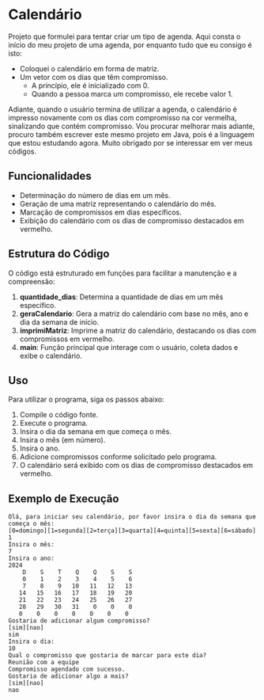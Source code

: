 # Calendário

Projeto que formulei para tentar criar um tipo de agenda.
Aqui consta o início do meu projeto de uma agenda, por enquanto tudo que eu consigo é isto:

- Coloquei o calendário em forma de matriz.
- Um vetor com os dias que têm compromisso.
  - A princípio, ele é inicializado com 0.
  - Quando a pessoa marca um compromisso, ele recebe valor 1.

Adiante, quando o usuário termina de utilizar a agenda, o calendário é impresso novamente com os dias com compromisso na cor vermelha, sinalizando que contém compromisso. Vou procurar melhorar mais adiante, procuro também escrever este mesmo projeto em Java, pois é a linguagem que estou estudando agora. Muito obrigado por se interessar em ver meus códigos.

## Funcionalidades

- Determinação do número de dias em um mês.
- Geração de uma matriz representando o calendário do mês.
- Marcação de compromissos em dias específicos.
- Exibição do calendário com os dias de compromisso destacados em vermelho.

## Estrutura do Código

O código está estruturado em funções para facilitar a manutenção e a compreensão:

1. **quantidade_dias**: Determina a quantidade de dias em um mês específico.
2. **geraCalendario**: Gera a matriz do calendário com base no mês, ano e dia da semana de início.
3. **imprimiMatriz**: Imprime a matriz do calendário, destacando os dias com compromissos em vermelho.
4. **main**: Função principal que interage com o usuário, coleta dados e exibe o calendário.

## Uso

Para utilizar o programa, siga os passos abaixo:

1. Compile o código fonte.
2. Execute o programa.
3. Insira o dia da semana em que começa o mês.
4. Insira o mês (em número).
5. Insira o ano.
6. Adicione compromissos conforme solicitado pelo programa.
7. O calendário será exibido com os dias de compromisso destacados em vermelho.

## Exemplo de Execução

```shell
Olá, para iniciar seu calendário, por favor insira o dia da semana que começa o mês: 
[0=domingo][1=segunda][2=terça][3=quarta][4=quinta][5=sexta][6=sábado] 
1
Insira o mês: 
7
Insira o ano: 
2024
    D    S    T    Q    Q    S    S
    0    1    2    3    4    5    6
    7    8    9   10   11   12   13
   14   15   16   17   18   19   20
   21   22   23   24   25   26   27
   28   29   30   31    0    0    0
   0    0    0    0    0    0    0
Gostaria de adicionar algum compromisso? 
[sim][nao] 
sim
Insira o dia: 
10
Qual o compromisso que gostaria de marcar para este dia? 
Reunião com a equipe
Compromisso agendado com sucesso.
Gostaria de adicionar algo a mais? 
[sim][nao] 
nao
